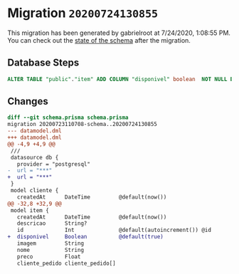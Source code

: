 # Migration `20200724130855`

This migration has been generated by gabrielroot at 7/24/2020, 1:08:55 PM.
You can check out the [state of the schema](./schema.prisma) after the migration.

## Database Steps

```sql
ALTER TABLE "public"."item" ADD COLUMN "disponivel" boolean  NOT NULL DEFAULT true;
```

## Changes

```diff
diff --git schema.prisma schema.prisma
migration 20200723110708-schema..20200724130855
--- datamodel.dml
+++ datamodel.dml
@@ -4,9 +4,9 @@
 /// 
 datasource db {
   provider = "postgresql"
-  url = "***"
+  url = "***"
 }
 model cliente {
   createdAt      DateTime         @default(now())
@@ -32,8 +32,9 @@
 model item {
   createdAt      DateTime         @default(now())
   descricao      String?
   id             Int              @default(autoincrement()) @id
+  disponivel     Boolean          @default(true)
   imagem         String
   nome           String
   preco          Float
   cliente_pedido cliente_pedido[]
```


